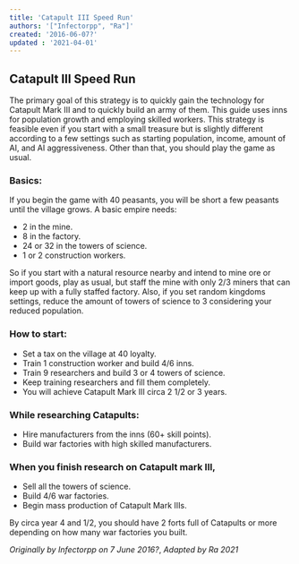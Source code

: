 ```yaml
---
title: 'Catapult III Speed Run'
authors: '["Infectorpp", "Ra"]'
created: '2016-06-07?'
updated : '2021-04-01'
---
```

## Catapult III Speed Run

The primary goal of this strategy is to quickly gain the technology for Catapult Mark III and to quickly build an army of them. This guide uses inns for population growth and employing skilled workers. This strategy is feasible even if you start with a small treasure but is slightly different according to a few settings such as starting population, income, amount of AI, and AI aggressiveness. Other than that, you should play the game as usual.

### Basics:

If you begin the game with 40 peasants, you will be short a few peasants until the village grows. A basic empire needs:

- 2 in the mine.
- 8 in the factory.
- 24 or 32 in the towers of science.
- 1 or 2 construction workers.

So if you start with a natural resource nearby and intend to mine ore or import goods, play as usual, but staff the mine with only 2/3 miners that can keep up with a fully staffed factory. Also, if you set random kingdoms settings, reduce the amount of towers of science to 3 considering your reduced population.

### How to start:

- Set a tax on the village at 40 loyalty.
- Train 1 construction worker and build 4/6 inns.
- Train 9 researchers and build 3 or 4 towers of science.
- Keep training researchers and fill them completely.
- You will achieve Catapult Mark III circa 2 1/2 or 3 years.

### While researching Catapults:

- Hire manufacturers from the inns (60+ skill points).
- Build war factories with high skilled manufacturers.

### When you finish research on Catapult mark III,

- Sell all the towers of science.
- Build 4/6 war factories.
- Begin mass production of Catapult Mark IIIs.

By circa year 4 and 1/2, you should have 2 forts full of Catapults or more depending on how many war factories you built.

_Originally by Infectorpp on 7 June 2016?_, _Adapted by Ra 2021_
